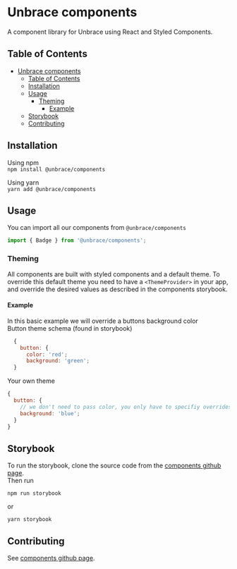 # Unbrace components

A component library for Unbrace using React and Styled Components.

## Table of Contents

- [Unbrace components](#unbrace-components)
  - [Table of Contents](#table-of-contents)
  - [Installation](#installation)
  - [Usage](#usage)
    - [Theming](#theming)
      - [Example](#example)
  - [Storybook](#storybook)
  - [Contributing](#contributing)

## Installation

Using npm  
`npm install @unbrace/components`

Using yarn  
`yarn add @unbrace/components`

## Usage

You can import all our components from `@unbrace/components`

```javascript
import { Badge } from '@unbrace/components';
```

### Theming

All components are built with styled components and a default theme. To override this default theme you need to have a `<ThemeProvider>` in your app, and override the desired values as described in the components storybook.

#### Example

In this basic example we will override a buttons background color  
Button theme schema (found in storybook)

```javascript
  {
    button: {
      color: 'red';
      background: 'green';
  }
```

Your own theme

```javascript
{
  button: {
    // we don't need to pass color, you only have to specifiy overrides
    background: 'blue';
  }
}
```

## Storybook

To run the storybook, clone the source code from the [components github page](https://github.com/unbrace/components).  
Then run

```
npm run storybook
```

or

```
yarn storybook
```

## Contributing

See [components github page](https://github.com/unbrace/components).
